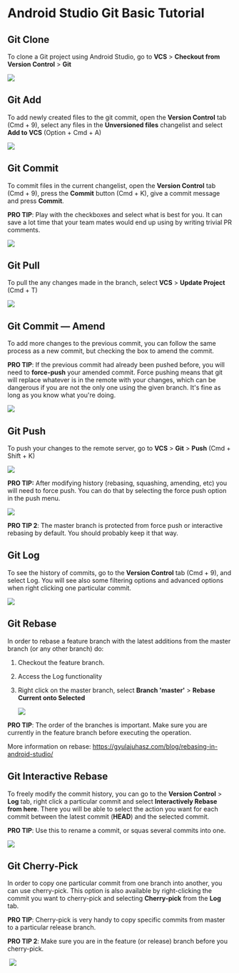 # Android Studio Git Basic Tutorial

## Git Clone

To clone a Git project using Android Studio, go to **VCS** > **Checkout from Version Control** > **Git**

![](https://tva1.sinaimg.cn/large/0082zybpgy1gc822k446cj30ez0ef76g.jpg)

## Git Add

To add newly created files to the git commit, open the **Version Control** tab (Cmd + 9), select any files in the **Unversioned files** changelist and select **Add to VCS** (Option + Cmd + A)

![](https://tva1.sinaimg.cn/large/0082zybpgy1gc8256xyh5j30bq08tjse.jpg)

## Git Commit

To commit files in the current changelist, open the **Version Control** tab (Cmd + 9), press the **Commit** button (Cmd + K), give a commit message and press **Commit**.

**PRO TIP**: Play with the checkboxes and select what is best for you. It can save a lot time that your team mates would end up using by writing trivial PR comments.

![](https://tva1.sinaimg.cn/large/0082zybpgy1gc82c28ijgj30m40moq60.jpg)

## Git Pull

To pull the any changes made in the branch, select **VCS** > **Update Project** (Cmd + T)

![](https://tva1.sinaimg.cn/large/0082zybpgy1gc82m1yld6j30an059wfa.jpg)

## Git Commit — Amend

To add more changes to the previous commit, you can follow the same process as a new commit, but checking the box to amend the commit. 

**PRO TIP**: If the previous commit had already been pushed before, you will need to **force-push** your amended commit. Force pushing means that git will replace whatever is in the remote with your changes, which can be dangerous if you are not the only one using the given branch. It's fine as long as you know what you're doing.

![](https://tva1.sinaimg.cn/large/0082zybpgy1gc82rpy4hpj30ko0amta7.jpg)

## Git Push

To push your changes to the remote server, go to **VCS** > **Git** > **Push** (Cmd + Shift + K)

![](https://tva1.sinaimg.cn/large/0082zybpgy1gc82y1th1sj30j90duq72.jpg)

**PRO TIP:** After modifying history (rebasing, squashing, amending, etc) you will need to force push. You can do that by selecting the force push option in the push menu.

![](https://tva1.sinaimg.cn/large/0082zybpgy1gc837mmm2zj308k04cjrt.jpg)

**PRO TIP 2**: The master branch is protected from force push or interactive rebasing by default. You should probably keep it that way.

## Git Log

To see the history of commits, go to the **Version Control** tab (Cmd + 9), and select Log. You will see also some filtering options and advanced options when right clicking one particular commit.

![](https://tva1.sinaimg.cn/large/0082zybpgy1gc83dhkp99j309f07sq36.jpg)

## Git Rebase

In order to rebase a feature branch with the latest additions from the master branch (or any other branch) do:

1. Checkout the feature branch.

2. Access the Log functionality

3. Right click on the master branch, select **Branch 'master'** > **Rebase Current onto Selected**

   ![](https://tva1.sinaimg.cn/large/0082zybpgy1gc83l1tvepj30i408gq4h.jpg)

**PRO TIP**: The order of the branches is important. Make sure you are currently in the feature branch before executing the operation.

More information on rebase: <https://gyulajuhasz.com/blog/rebasing-in-android-studio/>

## Git Interactive Rebase

To freely modify the commit history, you can go to the **Version Control** > **Log** tab, right click a particular commit and select **Interactively Rebase from here**. There you will be able to select the action you want for each commit between the latest commit (**HEAD**) and the selected commit.

**PRO TIP**: Use this to rename a commit, or squas several commits into one.

![](https://tva1.sinaimg.cn/large/0082zybpgy1gc83sk5ze8j30b508u3ze.jpg)

## Git Cherry-Pick

In order to copy one particular commit from one branch into another, you can use cherry-pick. This option is also available by right-clicking the commit you want to cherry-pick and selecting **Cherry-pick** from the **Log** tab.

**PRO TIP**: Cherry-pick is very handy to copy specific commits from master to a particular release branch.

**PRO TIP 2**: Make sure you are in the feature (or release) branch before you cherry-pick.

 ![](https://tva1.sinaimg.cn/large/0082zybpgy1gc842eu0usj308a04cq3c.jpg)

